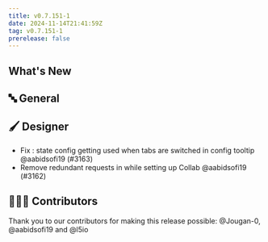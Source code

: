 ```yaml
---
title: v0.7.151-1
date: 2024-11-14T21:41:59Z
tag: v0.7.151-1
prerelease: false
---
```


## What's New
## 🔤 General
## 🖌️ Designer

- Fix : state config getting used when tabs are switched in config tooltip @aabidsofi19 (#3163)
- Remove redundant requests in while setting up Collab  @aabidsofi19 (#3162)

## 👨🏽‍💻 Contributors

Thank you to our contributors for making this release possible:
@Jougan-0, @aabidsofi19 and @l5io
